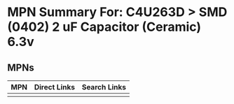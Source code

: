 



# MPN Summary For: C4U263D > SMD (0402) 2 uF Capacitor (Ceramic) 6.3v

## MPNs
  

|MPN|Direct Links|Search Links|
| :--- | :--- | :--- |
||||
